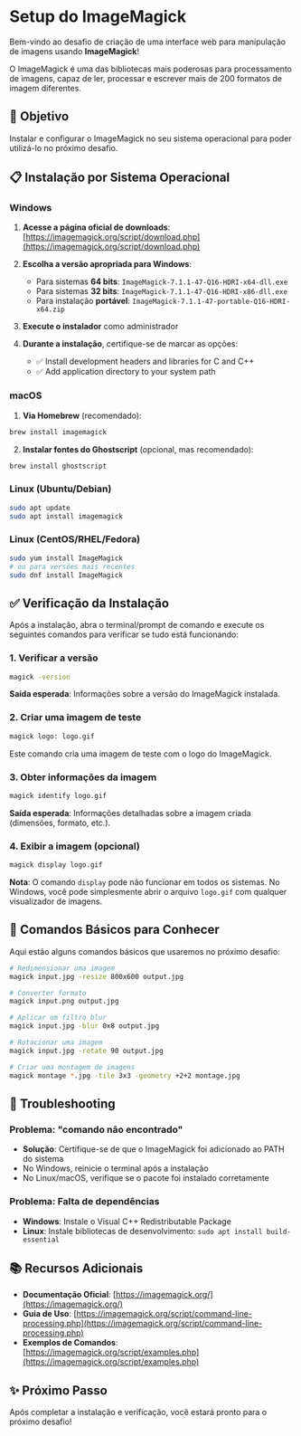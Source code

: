 # Setup do ImageMagick

Bem-vindo ao desafio de criação de uma interface web para manipulação de imagens usando **ImageMagick**!

O ImageMagick é uma das bibliotecas mais poderosas para processamento de imagens, capaz de ler, processar e escrever mais de 200 formatos de imagem diferentes.

## 🎯 Objetivo

Instalar e configurar o ImageMagick no seu sistema operacional para poder utilizá-lo no próximo desafio.

## 📋 Instalação por Sistema Operacional

### Windows

1. **Acesse a página oficial de downloads**: [https://imagemagick.org/script/download.php](https://imagemagick.org/script/download.php)

2. **Escolha a versão apropriada para Windows**:
   - Para sistemas **64 bits**: `ImageMagick-7.1.1-47-Q16-HDRI-x64-dll.exe`
   - Para sistemas **32 bits**: `ImageMagick-7.1.1-47-Q16-HDRI-x86-dll.exe`
   - Para instalação **portável**: `ImageMagick-7.1.1-47-portable-Q16-HDRI-x64.zip`

3. **Execute o instalador** como administrador

4. **Durante a instalação**, certifique-se de marcar as opções:
   - ✅ Install development headers and libraries for C and C++
   - ✅ Add application directory to your system path

### macOS

1. **Via Homebrew** (recomendado):
```bash
brew install imagemagick
```

2. **Instalar fontes do Ghostscript** (opcional, mas recomendado):
```bash
brew install ghostscript
```

### Linux (Ubuntu/Debian)

```bash
sudo apt update
sudo apt install imagemagick
```

### Linux (CentOS/RHEL/Fedora)

```bash
sudo yum install ImageMagick
# ou para versões mais recentes
sudo dnf install ImageMagick
```

## ✅ Verificação da Instalação

Após a instalação, abra o terminal/prompt de comando e execute os seguintes comandos para verificar se tudo está funcionando:

### 1. Verificar a versão
```bash
magick -version
```

**Saída esperada**: Informações sobre a versão do ImageMagick instalada.

### 2. Criar uma imagem de teste
```bash
magick logo: logo.gif
```

Este comando cria uma imagem de teste com o logo do ImageMagick.

### 3. Obter informações da imagem
```bash
magick identify logo.gif
```

**Saída esperada**: Informações detalhadas sobre a imagem criada (dimensões, formato, etc.).

### 4. Exibir a imagem (opcional)
```bash
magick display logo.gif
```

**Nota**: O comando `display` pode não funcionar em todos os sistemas. No Windows, você pode simplesmente abrir o arquivo `logo.gif` com qualquer visualizador de imagens.

## 🔧 Comandos Básicos para Conhecer

Aqui estão alguns comandos básicos que usaremos no próximo desafio:

```bash
# Redimensionar uma imagem
magick input.jpg -resize 800x600 output.jpg

# Converter formato
magick input.png output.jpg

# Aplicar um filtro blur
magick input.jpg -blur 0x8 output.jpg

# Rotacionar uma imagem
magick input.jpg -rotate 90 output.jpg

# Criar uma montagem de imagens
magick montage *.jpg -tile 3x3 -geometry +2+2 montage.jpg
```

## 🚨 Troubleshooting

### Problema: "comando não encontrado"
- **Solução**: Certifique-se de que o ImageMagick foi adicionado ao PATH do sistema
- No Windows, reinicie o terminal após a instalação
- No Linux/macOS, verifique se o pacote foi instalado corretamente

### Problema: Falta de dependências
- **Windows**: Instale o Visual C++ Redistributable Package
- **Linux**: Instale bibliotecas de desenvolvimento: `sudo apt install build-essential`

## 📚 Recursos Adicionais

- **Documentação Oficial**: [https://imagemagick.org/](https://imagemagick.org/)
- **Guia de Uso**: [https://imagemagick.org/script/command-line-processing.php](https://imagemagick.org/script/command-line-processing.php)
- **Exemplos de Comandos**: [https://imagemagick.org/script/examples.php](https://imagemagick.org/script/examples.php)

## ✨ Próximo Passo

Após completar a instalação e verificação, você estará pronto para o próximo desafio!